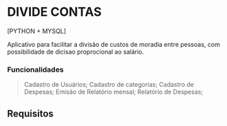# DIVIDE CONTAS

[PYTHON + MYSQL]

Aplicativo para facilitar a divisão de custos de moradia entre pessoas, com possibilidade de dicisao proprocional ao salário.

### Funcionalidades

> Cadastro de Usuários;
> Cadastro de categorias;
> Cadastro de Despesas;
> Emisão de Relatório mensal;
> Relatório de Despesas;

## Requisitos


